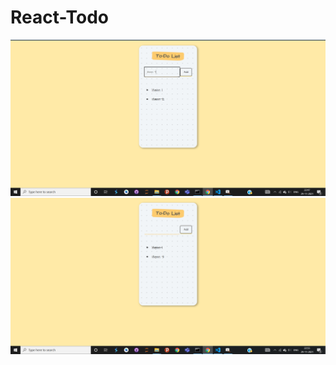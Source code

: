 # React-Todo
![alt text](https://github.com/PratyayMallik1006/React-Todo/blob/main/screenShots/SS-main.PNG?raw=true)
![alt text](https://github.com/PratyayMallik1006/React-Todo/blob/main/screenShots/SS-delete.PNG?raw=true)
